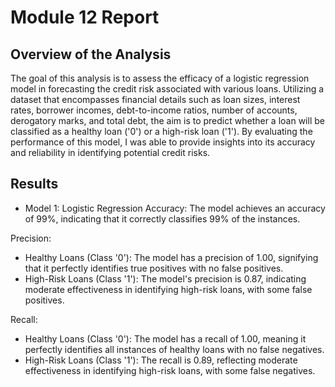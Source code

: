 # Module 12 Report

## Overview of the Analysis

The goal of this analysis is to assess the efficacy of a logistic regression model in forecasting the credit risk associated with various loans. Utilizing a dataset that encompasses financial details such as loan sizes, interest rates, borrower incomes, debt-to-income ratios, number of accounts, derogatory marks, and total debt, the aim is to predict whether a loan will be classified as a healthy loan ('0') or a high-risk loan ('1'). By evaluating the performance of this model, I was able to provide insights into its accuracy and reliability in identifying potential credit risks.

## Results

* Model 1: Logistic Regression
Accuracy: The model achieves an accuracy of 99%, indicating that it correctly classifies 99% of the instances.

Precision:

* Healthy Loans (Class '0'): The model has a precision of 1.00, signifying that it perfectly identifies true positives with no false positives.
* High-Risk Loans (Class '1'): The model's precision is 0.87, indicating moderate effectiveness in identifying high-risk loans, with some false positives.

Recall:

* Healthy Loans (Class '0'): The model has a recall of 1.00, meaning it perfectly identifies all instances of healthy loans with no false negatives.
* High-Risk Loans (Class '1'): The recall is 0.89, reflecting moderate effectiveness in identifying high-risk loans, with some false negatives.
